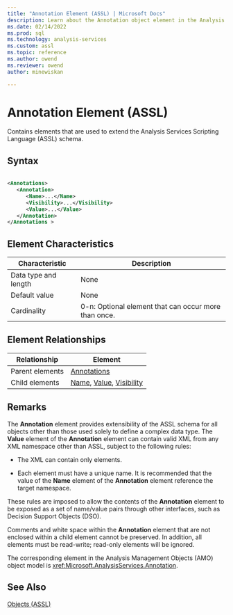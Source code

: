 ```yaml
---
title: "Annotation Element (ASSL) | Microsoft Docs"
description: Learn about the Annotation object element in the Analysis Services Scripting Language (ASSL) schema.
ms.date: 02/14/2022
ms.prod: sql
ms.technology: analysis-services
ms.custom: assl
ms.topic: reference
ms.author: owend
ms.reviewer: owend
author: minewiskan

---
```

# Annotation Element (ASSL)

  Contains elements that are used to extend the Analysis Services Scripting Language (ASSL) schema.  
  
## Syntax  
  
```xml  
  
<Annotations>  
   <Annotation>  
      <Name>...</Name>  
      <Visibility>...</Visibility>  
      <Value>...</Value>  
   </Annotation>  
</Annotations >  
```  
  
## Element Characteristics  
  
|Characteristic|Description|  
|--------------------|-----------------|  
|Data type and length|None|  
|Default value|None|  
|Cardinality|0-n: Optional element that can occur more than once.|  
  
## Element Relationships  
  
|Relationship|Element|  
|------------------|-------------|  
|Parent elements|[Annotations](../collections/annotations-element-assl.md)|  
|Child elements|[Name](../properties/name-element-assl.md), [Value](../properties/value-element-assl.md), [Visibility](../properties/visibility-element-assl.md)|  
  
## Remarks  
 The **Annotation** element provides extensibility of the ASSL schema for all objects other than those used solely to define a complex data type. The **Value** element of the **Annotation** element can contain valid XML from any XML namespace other than ASSL, subject to the following rules:  
  
-   The XML can contain only elements.  
  
-   Each element must have a unique name. It is recommended that the value of the **Name** element of the **Annotation** element reference the target namespace.  
  
 These rules are imposed to allow the contents of the **Annotation** element to be exposed as a set of name/value pairs through other interfaces, such as Decision Support Objects (DSO).  
  
 Comments and white space within the **Annotation** element that are not enclosed within a child element cannot be preserved. In addition, all elements must be read-write; read-only elements will be ignored.  
  
 The corresponding element in the Analysis Management Objects (AMO) object model is <xref:Microsoft.AnalysisServices.Annotation>.  
  
## See Also  
 [Objects &#40;ASSL&#41;](../objects/objects-assl.md)  
  
  
